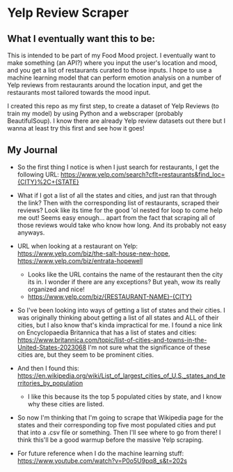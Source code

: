 # Yelp Review Scraper

## What I eventually want this to be:

This is intended to be part of my Food Mood project. I eventually want to make something (an API?) where you input the user's location and mood, and you get a list of restaurants curated to those inputs. I hope to use a machine learning model that can perform emotion analysis on a number of Yelp reviews from restaurants around the location input, and get the restaurants most tailored towards the mood input.

I created this repo as my first step, to create a dataset of Yelp Reviews (to train my model) by using Python and a webscraper (probably BeautifulSoup). I know there are already Yelp review datasets out there but I wanna at least try this first and see how it goes!

## My Journal

- So the first thing I notice is when I just search for restaurants, I get the following URL: https://www.yelp.com/search?cflt=restaurants&find_loc={CITY}%2C+{STATE}
- What if I got a list of all the states and cities, and just ran that through the link? Then with the corresponding list of restaurants, scraped their reviews? Look like its time for the good 'ol nested for loop to come help me out! Seems easy enough... apart from the fact that scraping all of those reviews would take who know how long. And its probably not easy anyways.
- URL when looking at a restaurant on Yelp: https://www.yelp.com/biz/the-salt-house-new-hope, https://www.yelp.com/biz/entrata-hopewell

  - Looks like the URL contains the name of the restaurant then the city its in. I wonder if there are any exceptions? But yeah, wow its really organized and nice!
  - https://www.yelp.com/biz/{RESTAURANT-NAME}-{CITY}

- So I've been looking into ways of getting a list of states and their cities. I was originally thinking about getting a list of all states and ALL of their cities, but I also know that's kinda impractical for me. I found a nice link on Encyclopaedia Britannica that has a list of states and cities: https://www.britannica.com/topic/list-of-cities-and-towns-in-the-United-States-2023068 I'm not sure what the significance of these cities are, but they seem to be prominent cities.
- And then I found this: https://en.wikipedia.org/wiki/List_of_largest_cities_of_U.S._states_and_territories_by_population
  - I like this because its the top 5 populated cities by state, and I know why these cities are listed.
- So now I'm thinking that I'm going to scrape that Wikipedia page for the states and their corresponding top five most populated cities and put that into a .csv file or something. Then I'll see where to go from there! I think this'll be a good warmup before the massive Yelp scraping.
- For future reference when I do the machine learning stuff: https://www.youtube.com/watch?v=P0o5U9pq8_s&t=202s
